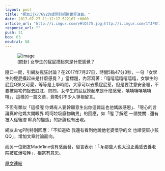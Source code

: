 ```yaml
---
layout: post
title: "網友ijk77692的提問引網路世界注目。"
date: 2017-07-27 11:12:17.522167 +0800
article_url: "http://i.imgur.com/vHlQl75.jpg;http://i.imgur.com/1TJPBfi.jpg;http://i.imgur.com/kp04G4A.jpg;http://i.imgur.com/S8NTbdn.jpg;http://i.imgur.com/UMyFN0k.jpg;http://i.imgur.com/krnMF0x.jpg"
response_url: ""
push: 31
boo: 63
neutral: 58
---
```


<figure>
<img src="http://i.imgur.com/vHlQl75.jpg" alt="image">
<figcaption>
[問卦] 女學生的屁屁摸起來是什麼感覺？
</figcaption>
</figure>

隨口一問，引網友瘋狂討論？在2017年7月27日，時間5點47分3秒，一句「女學生的屁屁摸起來是什麼感覺？」當標題，內容寫著：「嘻嘻嘻嘻嘻嘻嘻，女學生的屁屁Q彈又可愛，等等是上學時間，大家可以去摸屁屁惹，但是要注意安全喔，不要被臭宅們捉去肛肛，問問，女學生的屁屁摸起來是什麼感覺，嘻嘻嘻嘻嘻嘻嘻」，這樣的一篇文章，竟吸引不少人爭相留言。

不但有類似「這樣喔 你媽有人要幹願意生出你這雜誌也他媽該感恩」、「噁心的言論真幹他媽大開眼界 呵呵垃圾廢物醜男」的回應，如「喔 了解惹 一語雙關 .  還有被人從後蹭 幹真的變態」的評論也有出現。

網友JingP則特別回應：「不知道欸 我還有看到他說他老婆懷孕的文 也順便幫小孩QQ」，增加文章討論面向。

而另一位網友Made1ine也有感而發，留言表示：「Jp那些人也太沒正義感去養老院被肛爆啦幹」，相當有意思。

<a href = "https://www.ptt.cc/bbs/Gossiping/M.1501105627.A.452.html">原文連結</a>

